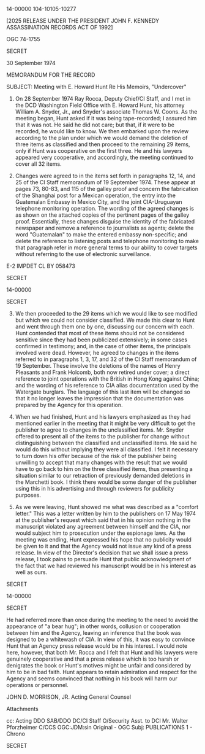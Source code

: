 14-00000
104-10105-10277

[2025 RELEASE UNDER THE PRESIDENT JOHN F. KENNEDY ASSASSINATION RECORDS ACT OF 1992]

OGC 74-1755

SECRET

30 September 1974

MEMORANDUM FOR THE RECORD

SUBJECT: Meeting with E. Howard Hunt Re His Memoirs, "Undercover"

1. On 28 September 1974 Ray Rocca, Deputy Chief/CI Staff, and I met in the DCD Washington Field Office with E. Howard Hunt, his attorney William A. Snyder, Jr., and Snyder's associate Thomas W. Coons. As the meeting began, Hunt asked if it was being tape-recorded; I assured him that it was not. He said he did not care; but that, if it were to be recorded, he would like to know. We then embarked upon the review according to the plan under which we would demand the deletion of three items as classified and then proceed to the remaining 29 items, only if Hunt was cooperative on the first three. He and his lawyers appeared very cooperative, and accordingly, the meeting continued to cover all 32 items.

2. Changes were agreed to in the items set forth in paragraphs 12, 14, and 25 of the CI Staff memorandum of 19 September 1974. These appear at pages 73, 80-83, and 115 of the galley proof and concern the fabrication of the Shanghai post for a Mexican operation, the entry into the Guatemalan Embassy in Mexico City, and the joint CIA-Uruguayan telephone monitoring operation. The wording of the agreed changes is as shown on the attached copies of the pertinent pages of the galley proof. Essentially, these changes disguise the identity of the fabricated newspaper and remove a reference to journalists as agents; delete the word "Guatemalan" to make the entered embassy non-specific; and delete the reference to listening posts and telephone monitoring to make that paragraph refer in more general terms to our ability to cover targets without referring to the use of electronic surveillance.

E-2 IMPDET
CL BY 058473

SECRET

14-00000

SECRET

3. We then proceeded to the 29 items which we would like to see modified but which we could not consider classified. We made this clear to Hunt and went through them one by one, discussing our concern with each. Hunt contended that most of these items should not be considered sensitive since they had been publicized extensively; in some cases confirmed in testimony; and, in the case of other items, the principals involved were dead. However, he agreed to changes in the items referred to in paragraphs 1, 3, 17, and 32 of the CI Staff memorandum of 19 September. These involve the deletions of the names of Henry Pleasants and Frank Holcomb, both now retired under cover; a direct reference to joint operations with the British in Hong Kong against China; and the wording of his reference to CIA alias documentation used by the Watergate burglars. The language of this last item will be changed so that it no longer leaves the impression that the documentation was prepared by the Agency for this operation.

4. When we had finished, Hunt and his lawyers emphasized as they had mentioned earlier in the meeting that it might be very difficult to get the publisher to agree to changes in the unclassified items. Mr. Snyder offered to present all of the items to the publisher for change without distinguishing between the classified and unclassified items. He said he would do this without implying they were all classified. I felt it necessary to turn down his offer because of the risk of the publisher being unwilling to accept that many changes with the result that we would have to go back to him on the three classified items, thus presenting a situation similar to our retraction of previously demanded deletions in the Marchetti book. I think there would be some danger of the publisher using this in his advertising and through reviewers for publicity purposes.

5. As we were leaving, Hunt showed me what was described as a "comfort letter." This was a letter written by him to the publishers on 17 May 1974 at the publisher's request which said that in his opinion nothing in the manuscript violated any agreement between himself and the CIA, nor would subject him to prosecution under the espionage laws. As the meeting was ending, Hunt expressed his hope that no publicity would be given to it and that the Agency would not issue any kind of a press release. In view of the Director's decision that we shall issue a press release, I took pains to persuade Hunt that public acknowledgment of the fact that we had reviewed his manuscript would be in his interest as well as ours.

SECRET

14-00000

SECRET

He had referred more than once during the meeting to the need to avoid the appearance of "a bear hug"; in other words, collusion or cooperation between him and the Agency, leaving an inference that the book was designed to be a whitewash of CIA. In view of this, it was easy to convince Hunt that an Agency press release would be in his interest. I would note here, however, that both Mr. Rocca and I felt that Hunt and his lawyers were genuinely cooperative and that a press release which is too harsh or denigrates the book or Hunt's motives might be unfair and considered by him to be in bad faith. Hunt appears to retain admiration and respect for the Agency and seems convinced that nothing in his book will harm our operations or personnel.

JOHN D. MORRISON, JR.
Acting General Counsel

Attachments

cc: Acting DDO
SAB/DDO
DC/CI Staff
O/Security
Asst. to DCI
Mr. Walter Pforzheimer
C/CCS
OGC:JDM:sin
Original - OGC Subj: PUBLICATIONS
1 - Chrono

SECRET
